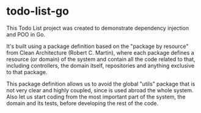 # todo-list-go
This Todo List project was created to demonstrate dependency injection and POO in Go.

It's built using a package definition based on the "package by resource" from Clean Architecture (Robert C. Martin), where each package defines a resource (or domain) of the system and contain all the code related to that, including controllers, the domain itself, repositories and anything exclusive to that package. 

This package definition allows us to avoid the global "utils" package that is not very clear and highly coupled, since is used abroad the whole system. Also let us start coding from the most important part of the system, the domain and its tests, before developing the rest of the code.
